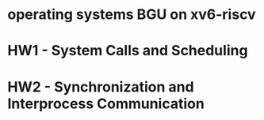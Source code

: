 # operating systems BGU on  xv6-riscv

# HW1 -  System Calls and Scheduling
# HW2 -  Synchronization and Interprocess Communication
